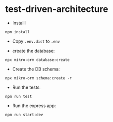 # test-driven-architecture

- Installl

```
npm install
```

- Copy `.env.dist` to `.env`

- create the database:

```
npx mikro-orm database:create
```

- Create the DB schema:

```
npx mikro-orm schema:create -r
```

- Run the tests:

```
npm run test
```


- Run the express app:

```
npm run start:dev
```
